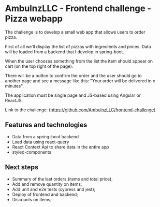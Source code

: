
# AmbulnzLLC - Frontend challenge - Pizza webapp

The challenge is to develop a small web app that allows users to order pizza.

First of all we'll display the list of pizzas with ingredients and prices. Data will be loaded from a backend that I develop in spring-boot.

When the user chooses something from the list the item should appear on cart (on the top right of the page).

There will be a button to confirm the order and the user should go to another page and see a message like this: "Your order will be delivered in x minutes".

The application must be single page and JS-based using Angular or ReactJS.

Link to the challenge: (https://github.com/AmbulnzLLC/frontend-challenge)


## Features and technologies

- Data from a spring-boot backend
- Load data using react-query
- React Context Api to share data in the entire app
- styled-components


## Next steps

- Summary of the last orders (items and total price);
- Add and remove quantity on items;
- Add unit and e2e tests (cypress and jest);
- Deploy of frontend and backend;
- Discounts on items;
